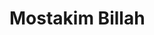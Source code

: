 <!DOCTYPE html>
<html>
      <head>
             <title> My personal Website </title>
              <h1>Mostakim Billah</h1>
      </head>
</html>

